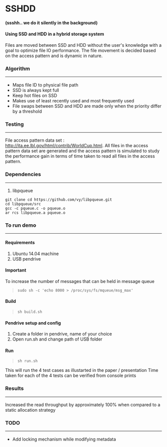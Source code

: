 # SSHDD
#### (ssshh.. we do it silently in the background)
#### Using SSD and HDD in a hybrid storage system
Files are moved between SSD and HDD without the user's knowledge with a goal to optimize file IO performance. The file movement is decided based on the access pattern and is dynamic in nature.

### Algorithm<hr>
* Maps file ID to physical file path
* SSD is always kept full
* Keep hot files on SSD
* Makes use of least recently used and most frequently used
* File swaps between SSD and HDD are made only when the priority differ by a threshold

### Testing<hr>
File access pattern data set : http://ita.ee.lbl.gov/html/contrib/WorldCup.html. All files in the access pattern data set are generated and the access pattern is simulated to study the performance gain in terms of time taken to read all files in the access pattern.

### Dependencies<hr>
1. libpqueue
```
git clone cd https://github.com/vy/libpqueue.git
cd libpqueue/src
gcc -c pqueue.c -o pqueue.o
ar rcs libpqueue.a pqueue.o
```

### To run demo<hr>
#### Requirements
1. Ubuntu 14.04 machine
2. USB pendrive

#### Important
To increase the number of messages that can be held in message queue
>`sudo sh -c 'echo 8000 > /proc/sys/fs/mqueue/msg_max'`

#### Build
>`sh build.sh`

#### Pendrive setup and config
1. Create a folder in pendrive, name of your choice
2. Open run.sh and change path of USB folder

#### Run
>`sh run.sh`

This will run the 4 test cases as illustarted in the paper / presentation
Time taken for each of the 4 tests can be verified from console prints

### Results<hr>
Increased the read throughput by approximately 100% when compared to a static allocation strategy

### TODO<hr>
* Add locking mechanism while modifying metadata
